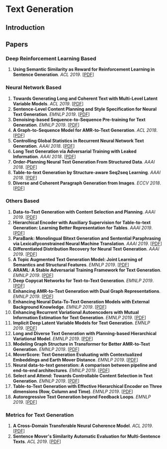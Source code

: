 # Text Generation
## Introduction

## Papers
### Deep Reinforcement Learning Based
1. **Using Semantic Similarity as Reward for Reinforcement Learning in Sentence Generation**. *ACL 2019*. [[PDF](https://pdfs.semanticscholar.org/6a53/a38e1b160ab70f4a0f84ceff906ac84d9b12.pdf)]

### Neural Network Based
1. **Towards Generating Long and Coherent Text with Multi-Level Latent Variable Models**. *ACL 2019*. [[PDF](https://arxiv.org/pdf/1902.00154)]
2. **Sentence-Level Content Planning and Style Specification for Neural Text Generation**. *EMNLP 2019*. [[PDF](https://arxiv.org/pdf/1909.00734)]
3. **Denoising-based Sequence-to-Sequence Pre-training for Text Generation**. *EMNLP 2019*. [[PDF](https://arxiv.org/pdf/1908.08206)]
4. **A Graph-to-Sequence Model for AMR-to-Text Generation**. *ACL 2018*. [[PDF](https://arxiv.org/pdf/1805.02473)]
5. **Controlling Global Statistics in Recurrent Neural Network Text Generation**. *AAAI 2018*. [[PDF](https://www.aaai.org/ocs/index.php/AAAI/AAAI18/paper/download/16961/16085)]
6. **Long Text Generation via Adversarial Training with Leaked Information**. *AAAI 2018*. [[PDF](https://www.aaai.org/ocs/index.php/AAAI/AAAI18/paper/viewPDFInterstitial/16360/16061)]
7. **Order-Planning Neural Text Generation From Structured Data**. *AAAI 2018*. [[PDF](https://www.aaai.org/ocs/index.php/AAAI/AAAI18/paper/download/16203/16095)]
8. **Table-to-text Generation by Structure-aware Seq2seq Learning**. *AAAI 2018*. [[PDF](https://www.aaai.org/ocs/index.php/AAAI/AAAI18/paper/viewPDFInterstitial/16599/16019)]
9. **Diverse and Coherent Paragraph Generation from Images**. *ECCV 2018*. [[PDF]( https://eccv2018.org/openaccess/content_ECCV_2018/papers/Moitreya_Chatterjee_Diverse_and_Coherent_ECCV_2018_paper.pdf )]
### Others Based
1. **Data-to-Text Generation with Content Selection and Planning**. *AAAI 2019*. [[PDF](https://wvvw.aaai.org/ojs/index.php/AAAI/article/download/4668/4546)]
2. **Hierarchical Encoder with Auxiliary Supervision for Table-to-text Generation: Learning
Better Representation for Tables**. *AAAI 2019*. [[PDF]()]
3. **ParaBank: Monolingual Bitext Generation and Sentential Paraphrasing via Lexicallyconstrained Neural Machine Translation**. *AAAI 2019*. [[PDF]()]
4. **Differentiated Distribution Recovery for Neural Text Generation**. *AAAI 2019*. [[PDF]()]
5. **A Topic Augmented Text Generation Model: Joint Learning of Semantics and Structural Features**. *EMNLP 2019*. [[PDF]()]
6. **ARAML: A Stable Adversarial Training Framework for Text Generation**. *EMNLP 2019*. [[PDF]()]
7. **Deep Copycat Networks for Text-to-Text Generation**. *EMNLP 2019*. [[PDF]()]
8. **Enhancing AMR-to-Text Generation with Dual Graph Representations**. *EMNLP 2019*. [[PDF]()]
9. **Enhancing Neural Data-To-Text Generation Models with External Background Knowledge**. *EMNLP 2019*. [[PDF]()]
10. **Enhancing Recurrent Variational Autoencoders with Mutual Information Estimation for Text Generation**. *EMNLP 2019*. [[PDF]()]
11. **Implicit Deep Latent Variable Models for Text Generation**. *EMNLP 2019*. [[PDF]()]
12. **Long and Diverse Text Generation with Planning-based Hierarchical Variational Model**. *EMNLP 2019*. [[PDF]()]
13. **Modeling Graph Structure in Transformer for Better AMR-to-Text Generation**. *EMNLP 2019*. [[PDF]()]
14. **MoverScore: Text Generation Evaluating with Contextualized Embeddings and Earth Mover Distance**. *EMNLP 2019*. [[PDF]()]
15. **Neural data-to-text generation: A comparison between pipeline and end-to-end architectures**. *EMNLP 2019*. [[PDF]()]
16. **Select and Attend: Towards Controllable Content Selection in Text Generation**. *EMNLP 2019*. [[PDF]()]
17. **Table-to-Text Generation with Effective Hierarchical Encoder on Three dimensions (Row, Column and Time)**. *EMNLP 2019*. [[PDF]()]
18. **Autoregressive Text Generation beyond Feedback Loops**. *EMNLP 2019*. [[PDF]()]


### Metrics for Text Generation
1. **A Cross-Domain Transferable Neural Coherence Model**. *ACL 2019*. [[PDF](https://arxiv.org/pdf/1905.11912)]
2. **Sentence Mover's Similarity Automatic Evaluation for Multi-Sentence Texts**. *ACL 2019*. [[PDF](https://pdfs.semanticscholar.org/7164/b4cb89b268dd4887fc029488393c4c249306.pdf)]
